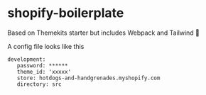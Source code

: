 
# shopify-boilerplate

Based on Themekits starter but includes Webpack and Tailwind 🤟

A config file looks like this

    development:
       password: ******
       theme_id: 'xxxxx'
       store: hotdogs-and-handgrenades.myshopify.com
       directory: src
